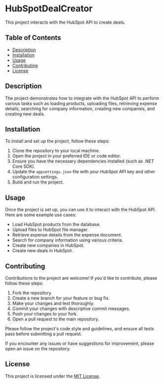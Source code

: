 
# HubSpotDealCreator

This project interacts with the HubSpot API to create deals.

## Table of Contents

- [Description](#description)
- [Installation](#installation)
- [Usage](#usage)
- [Contributing](#contributing)
- [License](#license)

## Description

The project demonstrates how to integrate with the HubSpot API to perform various tasks such as loading products, uploading files, retrieving expense details, searching for company information, creating new companies, and creating new deals.

## Installation

To install and set up the project, follow these steps:

1. Clone the repository to your local machine.
2. Open the project in your preferred IDE or code editor.
3. Ensure you have the necessary dependencies installed (such as .NET Core SDK).
4. Update the `appsettings.json` file with your HubSpot API key and other configuration settings.
5. Build and run the project.

## Usage

Once the project is set up, you can use it to interact with the HubSpot API. Here are some example use cases:

- Load HubSpot products from the database.
- Upload files to HubSpot file manager.
- Retrieve expense details from the expense document.
- Search for company information using various criteria.
- Create new companies in HubSpot.
- Create new deals in HubSpot.

## Contributing

Contributions to the project are welcome! If you'd like to contribute, please follow these steps:

1. Fork the repository.
2. Create a new branch for your feature or bug fix.
3. Make your changes and test thoroughly.
4. Commit your changes with descriptive commit messages.
5. Push your changes to your fork.
6. Open a pull request to the main repository.

Please follow the project's code style and guidelines, and ensure all tests pass before submitting a pull request.

If you encounter any issues or have suggestions for improvement, please open an issue on the repository.

## License

This project is licensed under the [MIT License](LICENSE).
